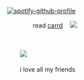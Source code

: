  ㅤㅤ  ㅤㅤ  ㅤㅤ [![spotify-github-profile](https://spotify-github-profile.kittinanx.com/api/view?uid=wjdes5kajmt1gqhbzctuzbgid&cover_image=true&theme=natemoo-re&show_offline=false&background_color=121212&interchange=true&bar_color=53b14f&bar_color_cover=false)](https://github.com/kittinan/spotify-github-profile)
ㅤㅤ 

 ㅤㅤ  ㅤㅤ  ㅤㅤ  ㅤ ㅤㅤㅤ read [carrd](https://romuluswolf.carrd.co/) ㅤ![](https://64.media.tumblr.com/6352f6e0b6c54959a633721c83784c70/e6b29a273bb10bf9-e2/s75x75_c1/024de3265f39d2523f879f72dfa913e406c03aa6.gifv)

 ㅤㅤ 

 ㅤㅤ  ㅤㅤ  ㅤㅤ  ㅤㅤ ![](https://media.tenor.com/karNUXKJsLAAAAAM/isaacwhy-bigt.gif)
 
  ㅤㅤ  ㅤㅤ  ㅤㅤ  ㅤㅤ i love all my friends 

 ㅤ ㅤ ㅤ ㅤ   ㅤ ㅤ ㅤ ㅤ ㅤ   ㅤ ㅤㅤ  


 ㅤ ㅤ ㅤ ㅤ   ㅤ ㅤ ㅤ ㅤ 
ㅤㅤ 
 
 



